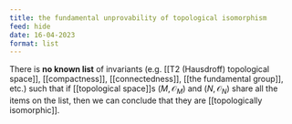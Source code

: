 ```yaml
---
title: the fundamental unprovability of topological isomorphism
feed: hide
date: 16-04-2023
format: list
---
```



There is **no known list** of invariants (e.g. [[T2 (Hausdroff) topological space]], [[compactness]], [[connectedness]], [[the fundamental group]], etc.) such that if [[topological space]]s $(M, \mathcal O_M)$ and $(N, \mathcal O_N)$ share all the items on the list, then we can conclude that they are [[topologically isomorphic]].